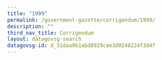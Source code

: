 ```yaml
---
title: "1999"
permalink: /government-gazette/corrigendum/1999/
description: ""
third_nav_title: Corrigendum
layout: datagovsg-search
datagovsg-id: d_31daa9b1abd8929cae3d0248224f3d4f
---
```


